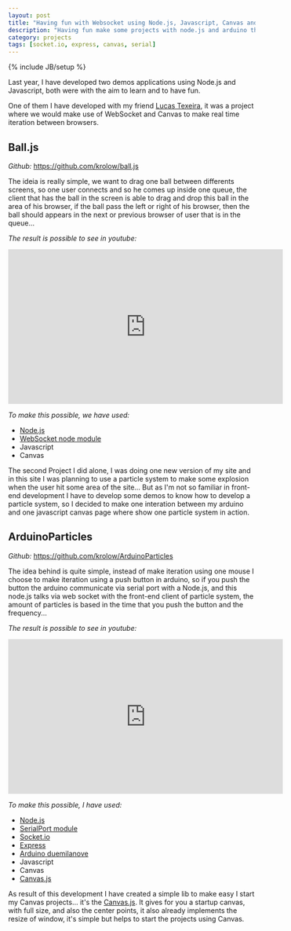 ```yaml
---
layout: post
title: "Having fun with Websocket using Node.js, Javascript, Canvas and Arduino"
description: "Having fun make some projects with node.js and arduino that makes iterations with user in real time"
category: projects  
tags: [socket.io, express, canvas, serial]
---
```

{% include JB/setup %}

Last year, I have developed two demos applications using Node.js and Javascript, both were with the aim to learn and to have fun.

One of them I have developed with my friend <a href="http://disturbedcoder.com/">Lucas Texeira</a>, it was a project where we would make use of WebSocket and Canvas to make real time iteration between browsers.

## Ball.js

*Github:* <a href="https://github.com/krolow/ball.js">https://github.com/krolow/ball.js</a>

The ideia is really simple, we want to drag one ball between differents screens, so one user connects and so he comes up inside one queue, the client that has the ball in the screen is able to drag and drop this ball in the area of his browser, if the ball pass the left or right of his browser, then the ball should appears in the next or previous browser of user that is in the queue...

*The result is possible to see in youtube:*

<iframe width="560" height="315" src="http://www.youtube.com/embed/NgA5EvOryU0" frameborder="0" allowfullscreen="true"> 
</iframe>


*To make this possible, we have used:*

<ul>
    <li><a href="http://nodejs.org">Node.js</a></li>
    <li><a href="http://github.com/miksago/node-websocket-server/">WebSocket node module</a></li>
    <li>Javascript</li>
    <li>Canvas</li>
</ul>
 
 
 The second Project I did alone, I was doing one new version of my site and in this site I was planning to use a particle system to make some explosion when the user hit some area of the site... But as I'm not so familiar in front-end development I have to develop some demos to know how to develop a particle system, so I decided to make one interation between my arduino and one javascript canvas page where show one particle system in action.
 
## ArduinoParticles

*Github:* <a href="https://github.com/krolow/ArduinoParticles">https://github.com/krolow/ArduinoParticles</a>

The idea behind is quite simple, instead of make iteration using one mouse I choose to make iteration using a push button in arduino, so if you push the button the arduino communicate via serial port with a Node.js, and this node.js talks via web socket with the front-end client of particle system, the amount of particles is based in the time that you push the button and the frequency...

*The result is possible to see in youtube:*

<iframe width="560" height="315" src="http://www.youtube.com/embed/6yl_jmYQLhM" frameborder="0" allowfullscreen="true">
    
</iframe>


*To make this possible, I have used:*

<ul>
    <li>
        <a href="http://nodejs.org">Node.js</a>
    </li>
    <li>
        <a href="https://github.com/voodootikigod/node-serialport">SerialPort module</a>
    </li>
    <li>
        <a href="http://socket.io">Socket.io</a>
    </li>
    <li>
        <a href="http://expressjs.com/">Express</a>
    </li>
    <li>
        <a href="http://www.arduino.cc/">Arduino duemilanove</a>
    </li>
    <li>Javascript</li>
    <li>Canvas</li>
    <li>
        <a href="https://github.com/krolow/Canvas.js">Canvas.js</a>
    </li>
</ul>

As result of this development I have created a simple lib to make easy I start my Canvas projects... it's the <a href="https://github.com/krolow/Canvas.js">Canvas.js</a>. It gives for you a startup canvas, with full size, and also the center points, it also already implements the resize of window, it's simple but helps to start the projects using Canvas.